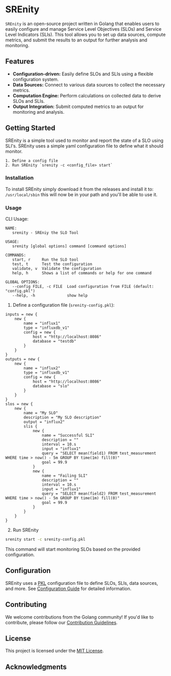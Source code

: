 # SREnity

`SREnity` is an open-source project written in Golang that enables users to easily configure and manage Service Level Objectives (SLOs) and Service Level Indicators (SLIs). This tool allows you to set up data sources, compute metrics, and submit the results to an output for further analysis and monitoring.

## Features

- **Configuration-driven:** Easily define SLOs and SLIs using a flexible configuration system.
- **Data Sources:** Connect to various data sources to collect the necessary metrics.
- **Computation Engine:** Perform calculations on collected data to derive SLOs and SLIs.
- **Output Integration:** Submit computed metrics to an output for monitoring and analysis.

## Getting Started

SREnity is a simple tool used to monitor and report the state of a SLO using SLI's. SREnity uses a simple yaml configuration file to define what it should monitor.

    1. Define a config file
    2. Run SREnity `srenity -c <config_file> start`

### Installation

To install SREnity simply download it from the releases and install it to: `/usr/local/sbin` this will now be in your path and you'll be able to use it.

### Usage

CLI Usage:

```
NAME:
   srenity - SREniy the SLO Tool

USAGE:
   srenity [global options] command [command options] 

COMMANDS:
   start, r     Run the SLO tool
   test, t      Test the configuration
   validate, v  Validate the configuration
   help, h      Shows a list of commands or help for one command

GLOBAL OPTIONS:
   --config FILE, -c FILE  Load configuration from FILE (default: "config.pkl")
   --help, -h              show help
```

1. Define a configuration file (`srenity-config.pkl`):

```pkl
inputs = new {
    new {
        name = "influx1"
        type = "influxdb_v1"
        config = new {
            host = "http://localhost:8086"
            database = "testdb"
        }
    }
}
outputs = new {
    new {
        name = "influx2"
        type = "influxdb_v1"
        config = new {
            host = "http://localhost:8086"
            database = "slo"
        }
    }
}
slos = new {
    new {
        name = "My SLO"
        description = "My SLO description"
        output = "influx2"
        slis {
            new {
                name = "Successful SLI"
                description = ""
                interval = 10.s
                input = "influx1"
                query = "SELECT mean(field1) FROM test_measurement WHERE time > now() - 5m GROUP BY time(1m) fill(0)"
                goal = 99.9
            }
            new {
                name = "Failing SLI"
                description = ""
                interval = 10.s
                input = "influx1"
                query = "SELECT mean(field2) FROM test_measurement WHERE time > now() - 5m GROUP BY time(1m) fill(0)"
                goal = 99.9
            }
        }
    }
}

```

2. Run SREnity

```bash
srenity start -c srenity-config.pkl
```

This command will start monitoring SLOs based on the provided configuration.

## Configuration

SREnity uses a [PKL](https://github.com/apple/pkl) configuration file to define SLOs, SLIs, data sources, and more. See [Configuration Guide](docs/configuration.md) for detailed information.

## Contributing

We welcome contributions from the Golang community! If you'd like to contribute, please follow our [Contribution Guidelines](CONTRIBUTING.md).

## License

This project is licensed under the [MIT License](LICENSE).

## Acknowledgments




